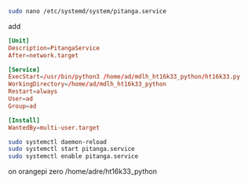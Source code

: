 ```bash
sudo nano /etc/systemd/system/pitanga.service
```

add 
```conf
[Unit]
Description=PitangaService
After=network.target

[Service]
ExecStart=/usr/bin/python3 /home/ad/mdlh_ht16k33_python/ht16k33.py
WorkingDirectory=/home/ad/mdlh_ht16k33_python
Restart=always
User=ad
Group=ad

[Install]
WantedBy=multi-user.target

```

```bash 
sudo systemctl daemon-reload 
sudo systemctl start pitanga.service
sudo systemctl enable pitanga.service
```


on orangepi zero 
/home/adre/ht16k33_python